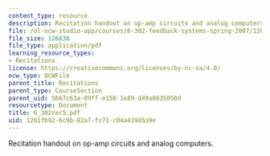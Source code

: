 ```yaml
---
content_type: resource
description: Recitation handout on op-amp circuits and analog computers.
file: /ol-ocw-studio-app/courses/6-302-feedback-systems-spring-2007/1261fb926c9b82a7fc71c04a419d5a9e_6_302rec5.pdf
file_size: 126838
file_type: application/pdf
learning_resource_types:
- Recitations
license: https://creativecommons.org/licenses/by-nc-sa/4.0/
ocw_type: OCWFile
parent_title: Recitations
parent_type: CourseSection
parent_uid: 5667c63a-09ff-e158-1e89-d49a0035050d
resourcetype: Document
title: 6_302rec5.pdf
uid: 1261fb92-6c9b-82a7-fc71-c04a419d5a9e
---
```

Recitation handout on op-amp circuits and analog computers.